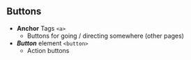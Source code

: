 

## Buttons
- __Anchor__ Tags `<a>`
	- Buttons for going / directing somewhere (other pages)
- ___Button___ element `<button>`
	- Action buttons 